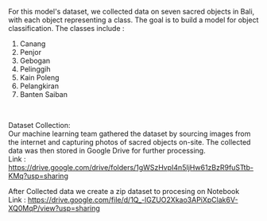 For this model's dataset, we collected data on seven sacred objects in Bali, with each object representing a class. The goal is to build a model for object classification. The classes include : <br>

<ol>
  <li>Canang</li>
  <li>Penjor</li>
  <li>Gebogan</li>
  <li>Pelinggih</li>
  <li>Kain Poleng</li>
  <li>Pelangkiran</li>
  <li>Banten Saiban</li>
</ol>
<br>

Dataset Collection:<br>
Our machine learning team gathered the dataset by sourcing images from the internet and capturing photos of sacred objects on-site. The collected data was then stored in Google Drive for further processing. <br>
Link : https://drive.google.com/drive/folders/1gWSzHvpI4n5IjHw61zBzR9fuSTtb-KMq?usp=sharing

After Collected data we create a zip dataset to procesing on Notebook <br>
Link : https://drive.google.com/file/d/1Q_-lGZUO2Xkao3APiXpClak6V-XQ0MqP/view?usp=sharing
